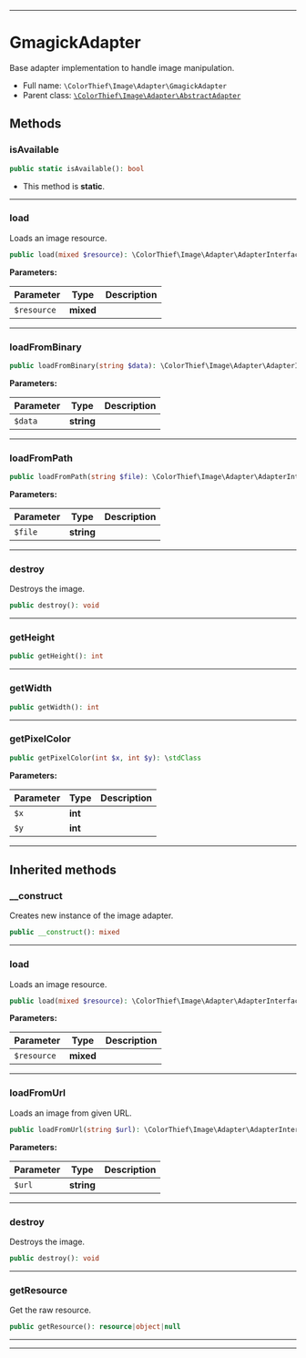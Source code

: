 ***

# GmagickAdapter

Base adapter implementation to handle image manipulation.



* Full name: `\ColorThief\Image\Adapter\GmagickAdapter`
* Parent class: [`\ColorThief\Image\Adapter\AbstractAdapter`](./AbstractAdapter.md)




## Methods


### isAvailable



```php
public static isAvailable(): bool
```



* This method is **static**.







***

### load

Loads an image resource.

```php
public load(mixed $resource): \ColorThief\Image\Adapter\AdapterInterface
```








**Parameters:**

| Parameter | Type | Description |
|-----------|------|-------------|
| `$resource` | **mixed** |  |




***

### loadFromBinary



```php
public loadFromBinary(string $data): \ColorThief\Image\Adapter\AdapterInterface
```








**Parameters:**

| Parameter | Type | Description |
|-----------|------|-------------|
| `$data` | **string** |  |




***

### loadFromPath



```php
public loadFromPath(string $file): \ColorThief\Image\Adapter\AdapterInterface
```








**Parameters:**

| Parameter | Type | Description |
|-----------|------|-------------|
| `$file` | **string** |  |




***

### destroy

Destroys the image.

```php
public destroy(): void
```











***

### getHeight



```php
public getHeight(): int
```











***

### getWidth



```php
public getWidth(): int
```











***

### getPixelColor



```php
public getPixelColor(int $x, int $y): \stdClass
```








**Parameters:**

| Parameter | Type | Description |
|-----------|------|-------------|
| `$x` | **int** |  |
| `$y` | **int** |  |




***


## Inherited methods


### __construct

Creates new instance of the image adapter.

```php
public __construct(): mixed
```











***

### load

Loads an image resource.

```php
public load(mixed $resource): \ColorThief\Image\Adapter\AdapterInterface
```








**Parameters:**

| Parameter | Type | Description |
|-----------|------|-------------|
| `$resource` | **mixed** |  |




***

### loadFromUrl

Loads an image from given URL.

```php
public loadFromUrl(string $url): \ColorThief\Image\Adapter\AdapterInterface
```








**Parameters:**

| Parameter | Type | Description |
|-----------|------|-------------|
| `$url` | **string** |  |




***

### destroy

Destroys the image.

```php
public destroy(): void
```











***

### getResource

Get the raw resource.

```php
public getResource(): resource|object|null
```











***


***

